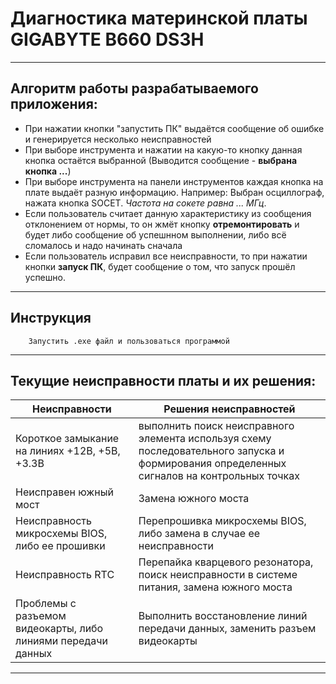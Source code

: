# Диагностика материнской платы GIGABYTE B660 DS3H
---
## Алгоритм работы разрабатываемого приложения:
- При нажатии кнопки "запустить ПК" выдаётся сообщение об ошибке и генерируется несколько неисправностей
- При выборе инструмента и нажатии на какую-то кнопку данная кнопка остаётся выбранной (Выводится сообщение - __выбрана кнопка ...__)
- При выборе инструмента на панели инструментов каждая кнопка на плате выдаёт разную информацию. Например:
        Выбран осциллограф, нажата кнопка SOCET. _Частота на сокете равна ... МГц_.
- Если пользователь считает данную характеристику из сообщения отклонением от нормы, то он жмёт кнопку __отремонтировать__ и будет либо сообщение об успешнном выполнении, либо всё сломалось и надо начинать сначала
- Если пользователь исправил все неисправности, то при нажатии кнопки __запуск ПК__, будет сообщение о том, что запуск прошёл успешно.
---
## Инструкция

        Запустить .exe файл и пользоваться программой
        
---
## Текущие неисправности платы и их решения:
|Неисправности                                               |Решения неисправностей   |      
|---                                                         |---|
|Короткое замыкание на линиях +12В, +5В, +3.3В               |выполнить поиск неисправного элемента используя схему последовательного запуска и формирования определенных сигналов на контрольных точках|
|Неисправен южный мост                                       |Замена южного моста|
|Неисправность микросхемы BIOS, либо ее прошивки             |Перепрошивка микросхемы BIOS, либо замена в случае ее неисправности   |
|Неисправность RTC                                           |Перепайка кварцевого резонатора, поиск неисправности в системе питания, замена южного моста   |
|Проблемы с разъемом видеокарты, либо линиями передачи данных|Выполнить восстановление линий передачи данных, заменить разъем видеокарты   |
---